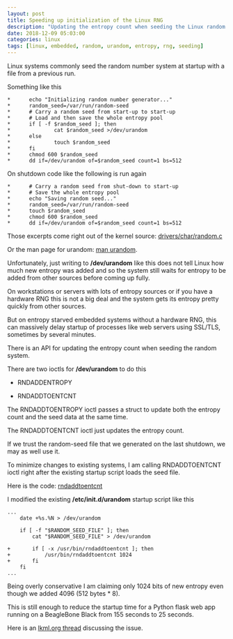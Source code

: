 ```yaml
---
layout: post
title: Speeding up initialization of the Linux RNG
description: "Updating the entropy count when seeding the Linux random number generator"
date: 2018-12-09 05:03:00
categories: linux
tags: [linux, embedded, random, urandom, entropy, rng, seeding]
---
```


Linux systems commonly seed the random number system at startup with a file from a previous run.

Something like this

    *      echo "Initializing random number generator..."
    *      random_seed=/var/run/random-seed
    *      # Carry a random seed from start-up to start-up
    *      # Load and then save the whole entropy pool
    *      if [ -f $random_seed ]; then
    *              cat $random_seed >/dev/urandom
    *      else
    *              touch $random_seed
    *      fi
    *      chmod 600 $random_seed
    *      dd if=/dev/urandom of=$random_seed count=1 bs=512

On shutdown code like the following is run again

    *      # Carry a random seed from shut-down to start-up
    *      # Save the whole entropy pool
    *      echo "Saving random seed..."
    *      random_seed=/var/run/random-seed
    *      touch $random_seed
    *      chmod 600 $random_seed
    *      dd if=/dev/urandom of=$random_seed count=1 bs=512

Those excerpts come right out of the kernel source: [drivers/char/random.c][random_c]

Or the man page for urandom: [man urandom][urandom-man].

Unfortunately, just writing to **/dev/urandom** like this does not tell Linux how much new entropy was added and so the system still waits for entropy to be added from other sources before coming up fully.

On workstations or servers with lots of entropy sources or if you have a hardware RNG this is not a big deal and the system gets its entropy pretty quickly from other sources.

But on entropy starved embedded systems without a hardware RNG, this can massively delay startup of processes like web servers using SSL/TLS, sometimes by several minutes.

There is an API for updating the entropy count when seeding the random system.

There are two ioctls for **/dev/urandom** to do this

* RNDADDENTROPY

* RNDADDTOENTCNT

The RNDADDTOENTROPY ioctl passes a struct to update both the entropy count and the seed data at the same time.

The RNDADDTOENTCNT ioctl just updates the entropy count.

If we trust the random-seed file that we generated on the last shutdown, we may as well use it.

To minimize changes to existing systems, I am calling RNDADDTOENTCNT ioctl right after the existing startup script loads the seed file.

Here is the code: [rndaddtoentcnt][rndaddtoentcnt]

I modified the existing **/etc/init.d/urandom** startup script like this

    ...
        date +%s.%N > /dev/urandom

        if [ -f "$RANDOM_SEED_FILE" ]; then
            cat "$RANDOM_SEED_FILE" > /dev/urandom

    +       if [ -x /usr/bin/rndaddtoentcnt ]; then
    +           /usr/bin/rndaddtoentcnt 1024
    +       fi
        fi
    ...

Being overly conservative I am claiming only 1024 bits of new entropy even though we added 4096 (512 bytes * 8).

This is still enough to reduce the startup time for a Python flask web app running on a BeagleBone Black from 155 seconds to 25 seconds.

Here is an [lkml.org thread][lkml-thread] discussing the issue.


[random_c]: https://elixir.bootlin.com/linux/latest/source/drivers/char/random.c
[rndaddtoentcnt]: https://github.com/jumpnow/rndaddtoentcnt
[lkml-thread]: https://lkml.org/lkml/2018/10/30/172
[urandom-man]: http://man7.org/linux/man-pages/man4/random.4.html


